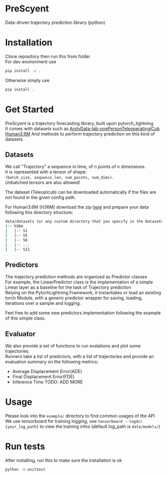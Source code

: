 # PreScyent
Data-driven trajectory prediction library (python)  

# Installation
Clone repository then run this from folder  
For dev environment use  
```bash
pip install -e .
```
Otherwise simply use  
```bash
pip install .
```

# Get Started

PreScyent is a trajectory forecasting library, built upon pytorch_lightning  
It comes with datasets such as [AndyData-lab-onePersonTeleoperatingICub](https://zenodo.org/record/5913573)  
[Human3.6M](http://vision.imar.ro/human3.6m/description.php)
And methods to perform trajectory prediction on this kind of datasets  
  
## Datasets
We call "Trajectory" a sequence in time, of n points of n dimensions.  
It is represented with a tensor of shape:  
`(batch_size, sequence_len, num_points, num_dims)`.  
Unbatched tensors are also allowed!  
  
The dataset (TeleopIcub) can be downloaded automatically if the files are not found in the given config path.  
  
For Human3.6M (H36M) download the zip [here](http://www.cs.stanford.edu/people/ashesh/h3.6m.zip) and prepare your data following this directory structure:  
```bash
data/datasets (or any custom directory that you specify in the DatasetConfig object)
|-- h36m
|   |-- S1
|   |-- S5
|   |-- S6
|   |-- ...
|   |-- S11
```
## Predictors
The trajectory prediction methods are organized as Predictor classes  
For example, the LinearPredictor class is the implementation of a simple Linear layer as a baseline for the task of Trajectory prediction  
Relying on the PytorhLightning Framework, it instantiates or load an existing torch Module, with a generic predictor wrapper for saving, loading, iterations over a sample and logging.  
  
Feel free to add some new predictors implementation following the example of this simple class.  

## Evaluator
We also provide a set of functions to run evalations and  plot some trajectories.  
Runners take a list of predictors, with a list of trajectories and provide an evaluation summary on the following metrics:
- Average Displacement Error(ADE)
- Final Displacement Error(FDE)
- Inference Time
TODO: ADD MORE


# Usage

Please look into the `example/` directory to find common usages of the API  
We use tensorboard for training logging, use `tensorboard --logdir {your_log_path}` to view the training infos (default log_path is `data/models/`)  


# Run tests

After installing, run this to make sure the installation is ok  

```bash
python -m unittest
```
